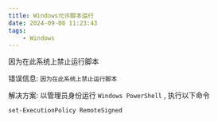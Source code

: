 ```yaml
---
title: Windows允许脚本运行
date: 2024-09-08 11:23:43
tags:
	- Windows
---
```



因为在此系统上禁止运行脚本

<!-- more -->


错误信息: `因为在此系统上禁止运行脚本`

解决方案: 以管理员身份运行 `Windows PowerShell` , 执行以下命令

```bash
set-ExecutionPolicy RemoteSigned
```